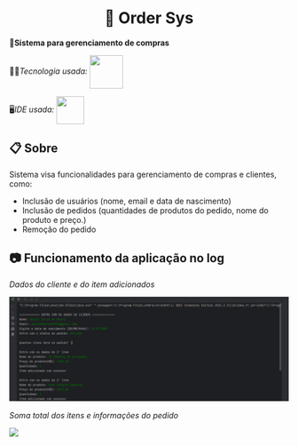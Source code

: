 <h1 align="center">🚀 Order Sys</h1>

 📑**Sistema para gerenciamento de compras**

👩‍💻*Tecnologia usada:* <img align="center" height="60" width="60"  src="https://cdn.jsdelivr.net/gh/devicons/devicon@latest/icons/java/java-original.svg" />


🖥*IDE usada:* <img align="center" height="50" width="50" src="https://cdn.jsdelivr.net/gh/devicons/devicon@latest/icons/intellij/intellij-original.svg" />
          

## 📋 Sobre
Sistema visa funcionalidades para gerenciamento de compras e clientes, como: 
- Inclusão de usuários (nome, email e data de nascimento)
- Inclusão de pedidos (quantidades de produtos do pedido, nome do produto e preço.)
- Remoção do pedido

## 📷 Funcionamento da aplicação no log
  *Dados do cliente e do item adicionados* 
  
  <img src="img/dados do cliente e do item.png" width="800">


   *Soma total dos itens e informações do pedido* 
  
  <img src="img/itens do produto e sumário.png" width="800">
